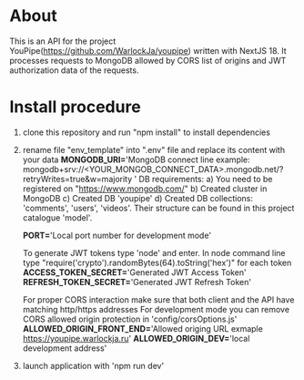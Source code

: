 # About
This is an API for the project YouPipe(https://github.com/WarlockJa/youpipe) written with NextJS 18. It processes requests to MongoDB allowed by CORS list of origins and JWT authorization data of the requests.

# Install procedure

1) clone this repository and run "npm install" to install dependencies
2) rename file "env_template" into ".env" file and replace its content with your data
    **MONGODB_URI=**'MongoDB connect line example: mongodb+srv://<YOUR_MONGOB_CONNECT_DATA>.mongodb.net/<YOURPROJECT>?retryWrites=true&w=majority '
    DB requirements:
      a) You need to be registered on "https://www.mongodb.com/"
      b) Created cluster in MongoDB
      c) Created DB 'youpipe'
      d) Created DB collections: 'comments', 'users', 'videos'. Their structure can be found in this project catalogue 'model'.

    **PORT=**'Local port number for development mode'

    To generate JWT tokens type 'node' and enter. In node command line type "require('crypto').randomBytes(64).toString('hex')" for each token
    **ACCESS_TOKEN_SECRET=**'Generated JWT Access Token'
    **REFRESH_TOKEN_SECRET=**'Generated JWT Refresh Token'

    For proper CORS interaction make sure that both client and the API have matching http/https addresses
    For development mode you can remove CORS allowed origin protection in 'config/corsOptions.js'
    **ALLOWED_ORIGIN_FRONT_END=**'Allowed origing URL exmaple https://youpipe.warlockja.ru'
    **ALLOWED_ORIGIN_DEV=**'local development address'
  
3) launch application with 'npm run dev'
